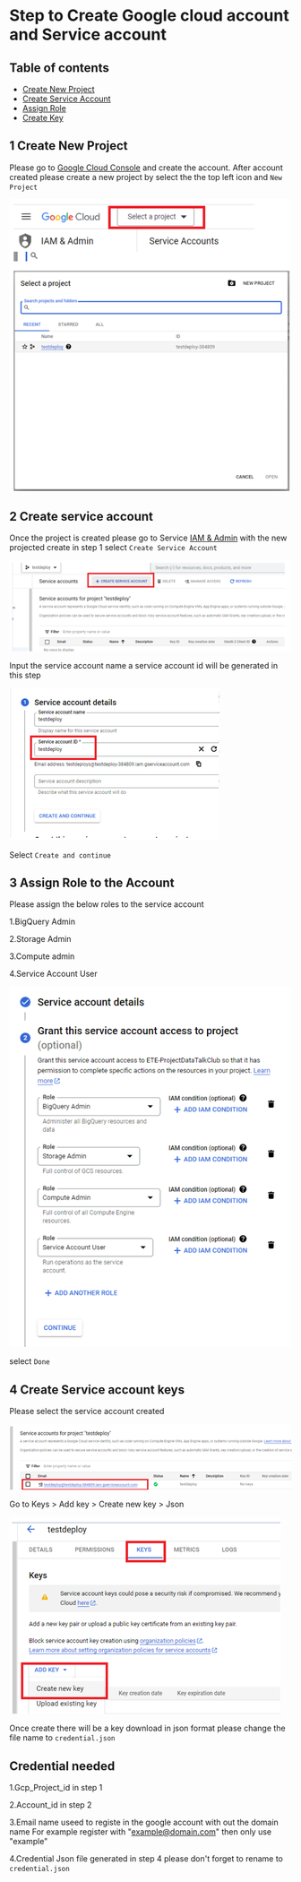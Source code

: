 # Step to Create Google cloud account and Service account


## Table of contents
* [Create New Project](#1-create-new-project)
* [Create Service Account](#2-create-service-account)
* [Assign Role](#3-assign-role-to-the-account)
* [Create Key](#4-create-service-account-keys)

## 1 Create New Project
Please go to [Google Cloud Console](https://console.cloud.google.com/welcome) and create the account.
After account created please create a new project by select the the top left icon and  ``` New Project ```

![](/other/image/gcpsetup2.png)

## 2 Create service account
Once the project is created please go to Service [IAM & Admin](https://console.cloud.google.com/iam-admin/serviceaccounts) with the new projected create in step 1
select ``` Create Service Account ```

![](/other/image/gcpsetup3.png)

Input the service account name a service account id will be generated in this step

![](/other/image/gcpsetup4.png)

Select ``` Create and continue ```



## 3 Assign Role to the Account
Please assign the below roles to the service account

1.BigQuery Admin

2.Storage Admin

3.Compute admin

4.Service Account User

![](/other/image/gcpsetup5.png)

select ``` Done ```

## 4 Create Service account keys
Please select the service account created

![](/other/image/gcpsetup6.png)

Go to Keys > Add key > Create new key > Json

![](/other/image/gcpsetup7.png)

Once create there will be a key download in json format please change the file name to ``` credential.json ```

## Credential needed
1.Gcp_Project_id in step 1

2.Account_id in step 2

3.Email name useed to registe in the google account with out the domain name
For example register with "example@domain.com" then only use "example"

4.Credential Json file generated in step 4 please don't forget to rename to ``` credential.json ```
